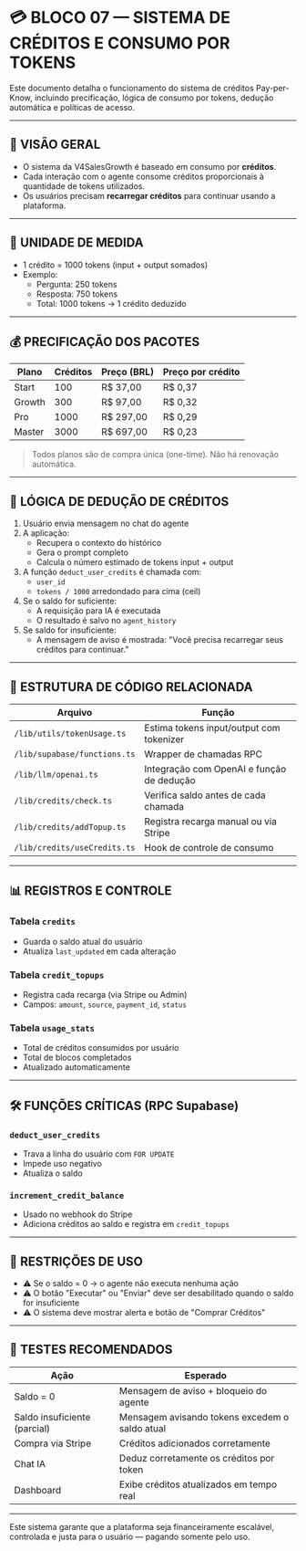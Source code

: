 
# 💳 BLOCO 07 — SISTEMA DE CRÉDITOS E CONSUMO POR TOKENS

Este documento detalha o funcionamento do sistema de créditos Pay-per-Know, incluindo precificação, lógica de consumo por tokens, dedução automática e políticas de acesso.

---

## 🎯 VISÃO GERAL

- O sistema da V4SalesGrowth é baseado em consumo por **créditos**.
- Cada interação com o agente consome créditos proporcionais à quantidade de tokens utilizados.
- Os usuários precisam **recarregar créditos** para continuar usando a plataforma.

---

## 📐 UNIDADE DE MEDIDA

- 1 crédito = 1000 tokens (input + output somados)
- Exemplo:
  - Pergunta: 250 tokens
  - Resposta: 750 tokens
  - Total: 1000 tokens → 1 crédito deduzido

---

## 💰 PRECIFICAÇÃO DOS PACOTES

| Plano   | Créditos | Preço (BRL) | Preço por crédito |
|---------|----------|-------------|--------------------|
| Start   | 100      | R$ 37,00    | R$ 0,37            |
| Growth  | 300      | R$ 97,00    | R$ 0,32            |
| Pro     | 1000     | R$ 297,00   | R$ 0,29            |
| Master  | 3000     | R$ 697,00   | R$ 0,23            |

> Todos planos são de compra única (one-time). Não há renovação automática.

---

## 🧠 LÓGICA DE DEDUÇÃO DE CRÉDITOS

1. Usuário envia mensagem no chat do agente
2. A aplicação:
   - Recupera o contexto do histórico
   - Gera o prompt completo
   - Calcula o número estimado de tokens input + output
3. A função `deduct_user_credits` é chamada com:
   - `user_id`
   - `tokens / 1000` arredondado para cima (ceil)
4. Se o saldo for suficiente:
   - A requisição para IA é executada
   - O resultado é salvo no `agent_history`
5. Se saldo for insuficiente:
   - A mensagem de aviso é mostrada: "Você precisa recarregar seus créditos para continuar."

---

## 📂 ESTRUTURA DE CÓDIGO RELACIONADA

| Arquivo                                      | Função                                      |
|---------------------------------------------|---------------------------------------------|
| `/lib/utils/tokenUsage.ts`                  | Estima tokens input/output com tokenizer    |
| `/lib/supabase/functions.ts`                | Wrapper de chamadas RPC                     |
| `/lib/llm/openai.ts`                        | Integração com OpenAI e função de dedução   |
| `/lib/credits/check.ts`                     | Verifica saldo antes de cada chamada        |
| `/lib/credits/addTopup.ts`                  | Registra recarga manual ou via Stripe       |
| `/lib/credits/useCredits.ts`                | Hook de controle de consumo                 |

---

## 📊 REGISTROS E CONTROLE

### Tabela `credits`

- Guarda o saldo atual do usuário
- Atualiza `last_updated` em cada alteração

### Tabela `credit_topups`

- Registra cada recarga (via Stripe ou Admin)
- Campos: `amount`, `source`, `payment_id`, `status`

### Tabela `usage_stats`

- Total de créditos consumidos por usuário
- Total de blocos completados
- Atualizado automaticamente

---

## 🛠️ FUNÇÕES CRÍTICAS (RPC Supabase)

### `deduct_user_credits`

- Trava a linha do usuário com `FOR UPDATE`
- Impede uso negativo
- Atualiza o saldo

### `increment_credit_balance`

- Usado no webhook do Stripe
- Adiciona créditos ao saldo e registra em `credit_topups`

---

## 🚨 RESTRIÇÕES DE USO

- ⚠️ Se o saldo = 0 → o agente não executa nenhuma ação
- ⚠️ O botão "Executar" ou "Enviar" deve ser desabilitado quando o saldo for insuficiente
- ⚠️ O sistema deve mostrar alerta e botão de "Comprar Créditos"

---

## 🧪 TESTES RECOMENDADOS

| Ação                          | Esperado                                         |
|------------------------------|--------------------------------------------------|
| Saldo = 0                    | Mensagem de aviso + bloqueio do agente           |
| Saldo insuficiente (parcial)| Mensagem avisando tokens excedem o saldo atual   |
| Compra via Stripe            | Créditos adicionados corretamente                |
| Chat IA                      | Deduz corretamente os créditos por token         |
| Dashboard                    | Exibe créditos atualizados em tempo real         |

---

Este sistema garante que a plataforma seja financeiramente escalável, controlada e justa para o usuário — pagando somente pelo uso.
